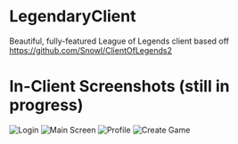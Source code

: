 LegendaryClient
===============

Beautiful, fully-featured League of Legends client based off https://github.com/Snowl/ClientOfLegends2

In-Client Screenshots (still in progress)
=====================

![Login](http://i.imgur.com/Gmc2aDn.jpg)
![Main Screen](http://i.imgur.com/Dop92on.png)
![Profile](http://i.imgur.com/atnWsMF.png)
![Create Game](http://i.imgur.com/TesXwHw.png)
